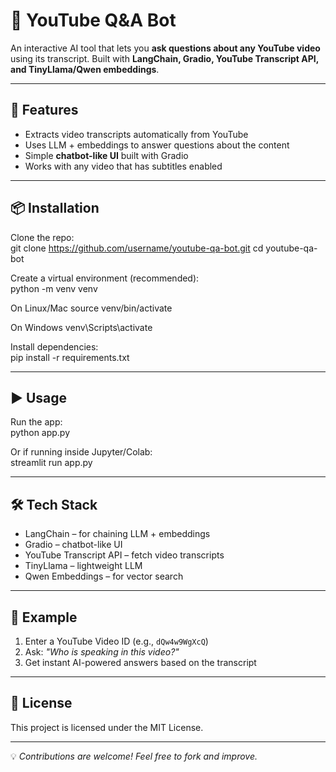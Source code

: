 # 🎥 YouTube Q&A Bot  

An interactive AI tool that lets you **ask questions about any YouTube video** using its transcript. Built with **LangChain, Gradio, YouTube Transcript API, and TinyLlama/Qwen embeddings**.  

---

## 🚀 Features  
- Extracts video transcripts automatically from YouTube  
- Uses LLM + embeddings to answer questions about the content  
- Simple **chatbot-like UI** built with Gradio  
- Works with any video that has subtitles enabled  

---

## 📦 Installation  

Clone the repo:  
git clone https://github.com/username/youtube-qa-bot.git
cd youtube-qa-bot



Create a virtual environment (recommended):  
python -m venv venv

On Linux/Mac
source venv/bin/activate

On Windows
venv\Scripts\activate



Install dependencies:  
pip install -r requirements.txt


---

## ▶️ Usage  

Run the app:  
python app.py




Or if running inside Jupyter/Colab:  
streamlit run app.py


---

## 🛠️ Tech Stack  
- LangChain – for chaining LLM + embeddings  
- Gradio – chatbot-like UI  
- YouTube Transcript API – fetch video transcripts  
- TinyLlama – lightweight LLM  
- Qwen Embeddings – for vector search  

---

## 📌 Example  
1. Enter a YouTube Video ID (e.g., `dQw4w9WgXcQ`)  
2. Ask: *"Who is speaking in this video?"*  
3. Get instant AI-powered answers based on the transcript  

---

## 📄 License  
This project is licensed under the MIT License.  

---

💡 *Contributions are welcome! Feel free to fork and improve.*  
